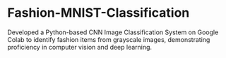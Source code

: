 # Fashion-MNIST-Classification
Developed a Python-based CNN Image Classification System on Google Colab to identify fashion items from grayscale images, demonstrating proficiency in computer vision and deep learning.
